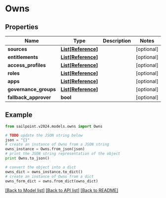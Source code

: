 # Owns


## Properties

Name | Type | Description | Notes
------------ | ------------- | ------------- | -------------
**sources** | [**List[Reference]**](Reference.md) |  | [optional] 
**entitlements** | [**List[Reference]**](Reference.md) |  | [optional] 
**access_profiles** | [**List[Reference]**](Reference.md) |  | [optional] 
**roles** | [**List[Reference]**](Reference.md) |  | [optional] 
**apps** | [**List[Reference]**](Reference.md) |  | [optional] 
**governance_groups** | [**List[Reference]**](Reference.md) |  | [optional] 
**fallback_approver** | **bool** |  | [optional] 

## Example

```python
from sailpoint.v2024.models.owns import Owns

# TODO update the JSON string below
json = "{}"
# create an instance of Owns from a JSON string
owns_instance = Owns.from_json(json)
# print the JSON string representation of the object
print Owns.to_json()

# convert the object into a dict
owns_dict = owns_instance.to_dict()
# create an instance of Owns from a dict
owns_form_dict = owns.from_dict(owns_dict)
```
[[Back to Model list]](../README.md#documentation-for-models) [[Back to API list]](../README.md#documentation-for-api-endpoints) [[Back to README]](../README.md)


